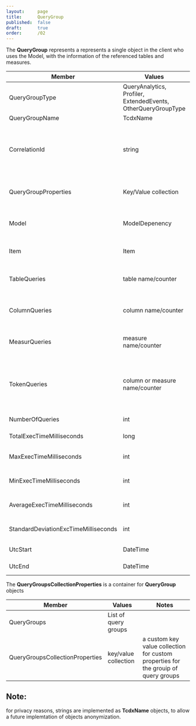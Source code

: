 ```yaml
---
layout:     page
title:      QueryGroup
published:  false
draft:      true
order:      /02
---
```


The **QueryGroup** represents a represents a single object in the client who uses the Model, with the information of the referenced tables and measures.

| Member | Values |  Notes |
| -- | -- | -- |
| QueryGroupType | QueryAnalytics, Profiler, ExtendedEvents, OtherQueryGroupType | The source of the imported queries | 
| QueryGroupName | TcdxName | |
| CorrelationId | string | the correlation can be used to link the qeury group to a separate log file containing the queries, that are not to be included into the tcdx file for privacy reasons |
| QueryGroupProperties | Key/Value collection | a collection of custom properties that depend on the source of the aquired queries |
| Model | ModelDepenency | the reference to the referenced Model (_dummyModelDepenency if none) |
| Item | Item | reference to the Item with the objects referenced by the query |
| TableQueries | table name/counter | collection with the counters of the number of queries referencing the table |
| ColumnQueries | column name/counter | collection with the counters of the number of queries referencing the column |
| MeasurQueries | measure name/counter | collection with the counters of the number of queries referencing the measure |
| TokenQueries | column or measure name/counter | collection with the counters of the number of queries referencing the measure or column when it was not possible to distinguish them from the context |
| NumberOfQueries | int | total number of executed queries |
| TotalExecTimeMilliseconds | long | total duration of all the execution in milliseconds |
| MaxExecTimeMilliseconds | int | maximum duration of executed queries in milliseconds |
| MinExecTimeMilliseconds | int | minimum duration of executed queries in milliseconds |
| AverageExecTimeMilliseconds | int | average duration of executed queries in milliseconds |
| StandardDeviationExcTimeMilliseconds | int | standard devaiation of the duration of executed queries in milliseconds |
| UtcStart | DateTime | start time of the capture of the queries |
| UtcEnd | DateTime | finish time of the capture of the queries |

The **QueryGroupsCollectionProperties** is a container for **QueryGroup** objects

| Member | Values |  Notes |
| -- | -- | -- |
| QueryGroups | List of query groups | |
| QueryGroupsCollectionProperties | key/value collection | a custom key value collection for custom properties for the grouip of query groups |
 
## Note: 
for privacy reasons, strings are implemented as **TcdxName** objects, to allow a future implemtation of objects anonymization.